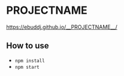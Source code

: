 # __PROJECTNAME__

https://ebuddj.github.io/__PROJECTNAME__/

## How to use

* `npm install`
* `npm start`
